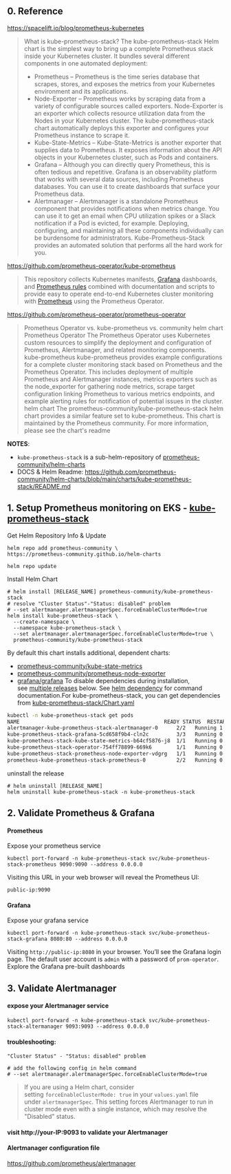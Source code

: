 ## 0. Reference

https://spacelift.io/blog/prometheus-kubernetes

>What is kube-prometheus-stack?
>The kube-prometheus-stack Helm chart is the simplest way to bring up a complete Prometheus stack inside your Kubernetes cluster. It bundles several different components in one automated deployment:
>- Prometheus – Prometheus is the time series database that scrapes, stores, and exposes the metrics from your Kubernetes environment and its applications.
>- Node-Exporter – Prometheus works by scraping data from a variety of configurable sources called exporters. Node-Exporter is an exporter which collects resource utilization data from the Nodes in your Kubernetes cluster. The kube-prometheus-stack chart automatically deploys this exporter and configures your Prometheus instance to scrape it.
>- Kube-State-Metrics – Kube-State-Metrics is another exporter that supplies data to Prometheus. It exposes information about the API objects in your Kubernetes cluster, such as Pods and containers.
>- Grafana – Although you can directly query Prometheus, this is often tedious and repetitive. Grafana is an observability platform that works with several data sources, including Prometheus databases. You can use it to create dashboards that surface your Prometheus data.
>- Alertmanager – Alertmanager is a standalone Prometheus component that provides notifications when metrics change. You can use it to get an email when CPU utilization spikes or a Slack notification if a Pod is evicted, for example.
>Deploying, configuring, and maintaining all these components individually can be burdensome for administrators. Kube-Prometheus-Stack provides an automated solution that performs all the hard work for you.

https://github.com/prometheus-operator/kube-prometheus

>This repository collects Kubernetes manifests, [Grafana](http://grafana.com/) dashboards, and [Prometheus rules](https://prometheus.io/docs/prometheus/latest/configuration/recording_rules/) combined with documentation and scripts to provide easy to operate end-to-end Kubernetes cluster monitoring with [Prometheus](https://prometheus.io/) using the Prometheus Operator.

https://github.com/prometheus-operator/prometheus-operator
>Prometheus Operator vs. kube-prometheus vs. community helm chart
>Prometheus Operator
>The Prometheus Operator uses Kubernetes custom resources to simplify the deployment and configuration of Prometheus, Alertmanager, and related monitoring components.
>kube-prometheus
>kube-prometheus provides example configurations for a complete cluster monitoring stack based on Prometheus and the Prometheus Operator. This includes deployment of multiple Prometheus and Alertmanager instances, metrics exporters such as the node_exporter for gathering node metrics, scrape target configuration linking Prometheus to various metrics endpoints, and example alerting rules for notification of potential issues in the cluster.
>helm chart
>The prometheus-community/kube-prometheus-stack helm chart provides a similar feature set to kube-prometheus. This chart is maintained by the Prometheus community. For more information, please see the chart's readme


**NOTES**:

- `kube-prometheus-stack` is a sub-helm-repository of [prometheus-community/helm-charts](https://github.com/prometheus-community/helm-charts) 
- DOCS & Helm Readme: https://github.com/prometheus-community/helm-charts/blob/main/charts/kube-prometheus-stack/README.md


## 1. Setup Prometheus monitoring on EKS - [kube-prometheus-stack](https://github.com/prometheus-community/helm-charts/tree/main/charts/kube-prometheus-stack)


Get Helm Repository Info & Update

```shell
helm repo add prometheus-community \ 
https://prometheus-community.github.io/helm-charts

helm repo update
```

Install Helm Chart

```shell
# helm install [RELEASE_NAME] prometheus-community/kube-prometheus-stack
# resolve "Cluster Status"-"Status: disabled" problem
# --set alertmanager.alertmanagerSpec.forceEnableClusterMode=true
helm install kube-prometheus-stack \
  --create-namespace \
  --namespace kube-prometheus-stack \
  --set alertmanager.alertmanagerSpec.forceEnableClusterMode=true \
  prometheus-community/kube-prometheus-stack
```

By default this chart installs additional, dependent charts:
- [prometheus-community/kube-state-metrics](https://github.com/prometheus-community/helm-charts/tree/main/charts/kube-state-metrics)
- [prometheus-community/prometheus-node-exporter](https://github.com/prometheus-community/helm-charts/tree/main/charts/prometheus-node-exporter)
- [grafana/grafana](https://github.com/grafana/helm-charts/tree/main/charts/grafana)
To disable dependencies during installation, see [multiple releases](https://github.com/prometheus-community/helm-charts/blob/main/charts/kube-prometheus-stack/README.md#multiple-releases) below.
See [helm dependency](https://helm.sh/docs/helm/helm_dependency/) for command documentation.For kube-prometheus-stack, you can get dependencies from [kube-prometheus-stack/Chart.yaml](https://github.com/prometheus-community/helm-charts/blob/main/charts/kube-prometheus-stack/Chart.yaml)


```bash
kubectl -n kube-prometheus-stack get pods
NAME                                               READY STATUS  RESTARTS AGE
alertmanager-kube-prometheus-stack-alertmanager-0      2/2   Running 1    83s
kube-prometheus-stack-grafana-5cd658f9b4-cln2c         3/3   Running 0    99s
kube-prometheus-stack-kube-state-metrics-b64cf5876-j8  1/1   Running 0    99s
kube-prometheus-stack-operator-754ff78899-669k6        1/1   Running 0    99s
kube-prometheus-stack-prometheus-node-exporter-vdgrg   1/1   Running 0    99s
prometheus-kube-prometheus-stack-prometheus-0          2/2   Running 0    83s
```

uninstall the release 
```
# helm uninstall [RELEASE_NAME]
helm uninstall kube-prometheus-stack -n kube-prometheus-stack  
```

## 2. Validate Prometheus & Grafana

#### Prometheus

Expose your prometheus service
```
kubectl port-forward -n kube-prometheus-stack svc/kube-prometheus-stack-prometheus 9090:9090 --address 0.0.0.0
```

Visiting this URL in your web browser will reveal the Prometheus UI:
```
public-ip:9090
```
#### Grafana

Expose your grafana service
```
kubectl port-forward -n kube-prometheus-stack svc/kube-prometheus-stack-grafana 8080:80 --address 0.0.0.0
```

Visiting `http://public-ip:8080` in your browser. You’ll see the Grafana login page. 
The default user account is `admin` with a password of `prom-operator`.
Explore the Grafana pre-built dashboards

## 3. Validate Alertmanager 

#### expose your Alertmanager service

```
kubectl port-forward -n kube-prometheus-stack svc/kube-prometheus-stack-altermanager 9093:9093 --address 0.0.0.0
```

#### troubleshooting:

```
"Cluster Status" - "Status: disabled" problem
```

```
# add the following config in helm command
# --set alertmanager.alertmanagerSpec.forceEnableClusterMode=true
```

 >If you are using a Helm chart, consider setting `forceEnableClusterMode: true` in your `values.yaml` file under `alertmanagerSpec`. This setting forces Alertmanager to run in cluster mode even with a single instance, which may resolve the "Disabled" status[](https://github.com/prometheus-community/helm-charts/issues/1452).

#### visit http://your-IP:9093 to validate your Alertmanager

#### Alertmanager configuration file
https://github.com/prometheus/alertmanager




